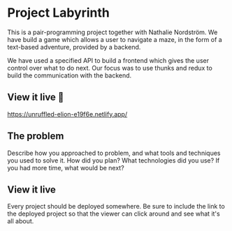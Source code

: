 # Project Labyrinth
This is a pair-programming project together with Nathalie Nordström. We have build a game which allows a user to navigate a maze, in the form of a text-based adventure, provided by a backend.

We have used a specified API to build a frontend which gives the user control over what to do next. Our focus was to use thunks and redux to build the communication with the backend.  

## View it live 👀

https://unruffled-elion-e19f6e.netlify.app/ 

## The problem

Describe how you approached to problem, and what tools and techniques you used to solve it. How did you plan? What technologies did you use? If you had more time, what would be next?

## View it live

Every project should be deployed somewhere. Be sure to include the link to the deployed project so that the viewer can click around and see what it's all about.
